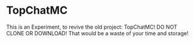 # TopChatMC
This is an Experiment, to revive the old project: TopChatMC!
DO NOT CLONE OR DOWNLOAD! That would be a waste of your time and storage!
